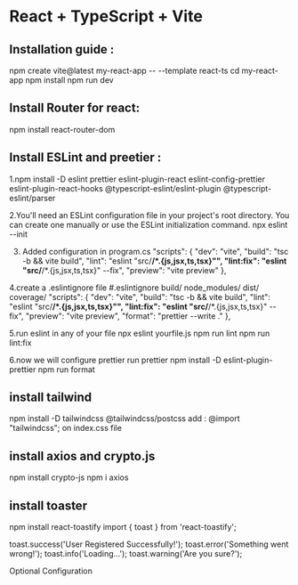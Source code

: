 # React + TypeScript + Vite

## Installation guide :

npm create vite@latest my-react-app -- --template react-ts
cd my-react-app
npm install
npm run dev

## Install Router for react:

npm install react-router-dom

## Install ESLint and preetier :

1.npm install -D eslint prettier eslint-plugin-react eslint-config-prettier eslint-plugin-react-hooks @typescript-eslint/eslint-plugin @typescript-eslint/parser

2.You'll need an ESLint configuration file in your project's root directory. You can create one manually or use the ESLint initialization command.
npx eslint --init

3. Added configuration in program.cs
   "scripts": {
   "dev": "vite",
   "build": "tsc -b && vite build",
   "lint": "eslint \"src/**/\*.{js,jsx,ts,tsx}\"",
   "lint:fix": "eslint \"src/**/\*.{js,jsx,ts,tsx}\" --fix",
   "preview": "vite preview"
   },

4.create a .eslintignore file
#.eslintignore
build/
node_modules/
dist/
coverage/
   "scripts": {
    "dev": "vite",
    "build": "tsc -b && vite build",
    "lint": "eslint \"src/**/*.{js,jsx,ts,tsx}\"",
    "lint:fix": "eslint \"src/**/*.{js,jsx,ts,tsx}\" --fix",
    "preview": "vite preview",
    "format": "prettier --write ."
  },

5.run eslint in any of your file
npx eslint yourfile.js
npm run lint
npm run lint:fix


6.now we will configure prettier run prettier
npm install -D eslint-plugin-prettier
npm run format



## install tailwind
npm install -D tailwindcss @tailwindcss/postcss
add : @import "tailwindcss"; on index.css file 


## install axios and crypto.js
npm install crypto-js
npm i axios 

## install toaster
npm install react-toastify
import { toast } from 'react-toastify';

toast.success('User Registered Successfully!');
toast.error('Something went wrong!');
toast.info('Loading...');
toast.warning('Are you sure?');


Optional Configuration

<ToastContainer 
  position="top-right"
  autoClose={3000}
  hideProgressBar={false}
  newestOnTop={false}
  closeOnClick
  pauseOnFocusLoss
  draggable
  pauseOnHover
  theme="colored"
/>





























